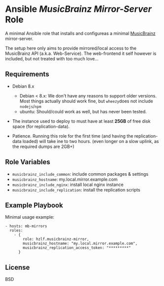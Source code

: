 Ansible *MusicBrainz Mirror-Server* Role
========================================

A minimal Ansible role that installs and configureas a minimal [MusicBrainz](http://musicbrainz.org/) mirror-server.

The setup here only aims to provide mirrored/local access to the MusicBrainz API (a.k.a. Web-Service). The web-frontend it self however
is included, but not treated with too much love...


Requirements
------------

 - Debian 8.x
   + Debian < 8.x: We don't have any reasons to support older versions. Most things actually should work fine, but `wheezy`does not include `nodejs`/`npm`
   + ubuntu: Should/could work as well, but has never been tested.

 - The instance used to deploy to must have at least **25GB** of free disk space (for replication-data).
 - Patience. Running this role for the first time (and having the replication-data loaded) will take ine to two hours.
   (even longer on a slow uplink, as the required dumps are 2GB+)

Role Variables
--------------

- `musicbrainz_include_common`: include common packages & settings
- `musicbrainz_hostname`: my.local.mirror.example.com
- `musicbrainz_include_nginx`: install local nginx instance 
- `musicbrainz_include_replication`: install the replication scripts


Example Playbook
----------------

Minimal usage example:

    - hosts: mb-mirrors
      roles:
        - {
            role: hzlf.musicbrainz-mirror,
            musicbrainz_hostname: "my.local.mirror.example.com",
            musicbrainz_replication_access_token: "*********"
          }



License
-------

BSD
